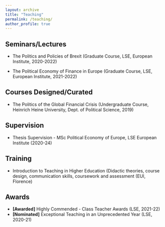 ```yaml
---
layout: archive
title: "Teaching"
permalink: /teaching/
author_profile: true
---
```


## Seminars/Lectures

* The Politics and Policies of Brexit (Graduate Course, LSE, European Institute, 2020-2022)

* The Political Economy of Finance in Europe (Graduate Course, LSE, European Institute, 2021-2022)

## Courses Designed/Curated

* The Politics of the Global Financial Crisis (Undergraduate Course, Heinrich Heine University, Dept. of Political Science, 2019)

## Supervision

* Thesis Supervision - MSc Political Economy of Europe, LSE European Institute (2020-24)

## Training

* Introduction to Teaching in Higher Education (Didactic theories, course design, communication skills, coursework and assessment (EUI, Florence)

## Awards

* **[Awarded]** Highly Commended - Class Teacher Awards (LSE, 2021-22)
* **[Nominated]** Exceptional Teaching in an Unprecedented Year (LSE, 2020-21)

